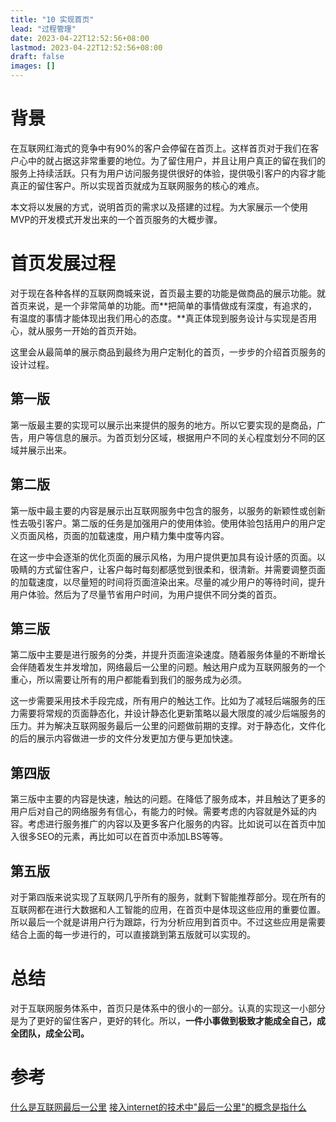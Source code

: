 ```yaml
---
title: "10 实现首页"
lead: "过程管理"
date: 2023-04-22T12:52:56+08:00
lastmod: 2023-04-22T12:52:56+08:00
draft: false
images: []
---
```


# 背景

在互联网红海式的竞争中有90%的客户会停留在首页上。这样首页对于我们在客户心中的就占据这非常重要的地位。为了留住用户，并且让用户真正的留在我们的服务上持续活跃。只有为用户访问服务提供很好的体验，提供吸引客户的内容才能真正的留住客户。所以实现首页就成为互联网服务的核心的难点。

本文将以发展的方式，说明首页的需求以及搭建的过程。为大家展示一个使用MVP的开发模式开发出来的一个首页服务的大概步骤。

# 首页发展过程

对于现在各种各样的互联网商城来说，首页最主要的功能是做商品的展示功能。就首页来说，是一个非常简单的功能。而**把简单的事情做成有深度，有追求的，有温度的事情才能体现出我们用心的态度。**真正体现到服务设计与实现是否用心，就从服务一开始的首页开始。

这里会从最简单的展示商品到最终为用户定制化的首页，一步步的介绍首页服务的设计过程。

## 第一版

第一版最主要的实现可以展示出来提供的服务的地方。所以它要实现的是商品，广告，用户等信息的展示。为首页划分区域，根据用户不同的关心程度划分不同的区域并展示出来。

## 第二版

第一版中最主要的内容是展示出互联网服务中包含的服务，以服务的新颖性或创新性去吸引客户。第二版的任务是加强用户的使用体验。使用体验包括用户的用户定义页面风格，页面的加载速度，用户精力集中度等内容。

在这一步中会逐渐的优化页面的展示风格，为用户提供更加具有设计感的页面。以吸睛的方式留住客户，让客户每时每刻都感觉到很柔和，很清新。并需要调整页面的加载速度，以尽量短的时间将页面渲染出来。尽量的减少用户的等待时间，提升用户体验。然后为了尽量节省用户时间，为用户提供不同分类的首页。

## 第三版

第二版中主要是进行服务的分类，并提升页面渲染速度。随着服务体量的不断增长会伴随着发生并发增加，网络最后一公里的问题。触达用户成为互联网服务的一个重心，所以需要让所有的用户都能看到我们的服务成为必须。

这一步需要采用技术手段完成，所有用户的触达工作。比如为了减轻后端服务的压力需要将常规的页面静态化，并设计静态化更新策略以最大限度的减少后端服务的压力。并为解决互联网服务最后一公里的问题做前期的支撑。对于静态化，文件化的后的展示内容做进一步的文件分发更加方便与更加快速。

## 第四版

第三版中主要的内容是快速，触达的问题。在降低了服务成本，并且触达了更多的用户后对自己的网络服务有信心，有能力的时候。需要考虑的内容就是外延的内容。考虑进行服务推广的内容以及更多客户化服务的内容。比如说可以在首页中加入很多SEO的元素，再比如可以在首页中添加LBS等等。

## 第五版

对于第四版来说实现了互联网几乎所有的服务，就剩下智能推荐部分。现在所有的互联网都在进行大数据和人工智能的应用，在首页中是体现这些应用的重要位置。所以最后一个就是讲用户行为跟踪，行为分析应用到首页中。不过这些应用是需要结合上面的每一步进行的，可以直接跳到第五版就可以实现的。

# 总结
对于互联网服务体系中，首页只是体系中的很小的一部分。认真的实现这一小部分是为了更好的留住客户，更好的转化。所以，**一件小事做到极致才能成全自己，成全团队，成全公司。**

# 参考
[什么是互联网最后一公里](http://mip.xiuchuang.com/question/823.html)
[接入internet的技术中"最后一公里"的概念是指什么](https://zhidao.baidu.com/question/712592568566277805.html)
